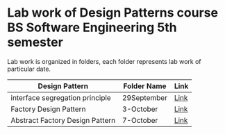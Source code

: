 # Lab work of Design Patterns course BS Software Engineering 5th semester

Lab work is organized in folders, each folder represents lab work of particular date.

| Design Pattern                  | Folder Name | Link                                                                               |
| ------------------------------- | ----------- | ---------------------------------------------------------------------------------- |
| interface segregation principle | 29September | [Link](https://github.com/AhmadRaza365/Design-Pattern-Lab/tree/master/29September) |
| Factory Design Pattern          | 3-October   | [Link](https://github.com/AhmadRaza365/Design-Pattern-Lab/tree/master/3-October)   |
| Abstract Factory Design Pattern | 7-October   | [Link](https://github.com/AhmadRaza365/Design-Pattern-Lab/tree/master/7-October)   |
